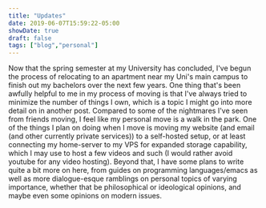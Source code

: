 ```yaml
---
title: "Updates"
date: 2019-06-07T15:59:22-05:00
showDate: true
draft: false
tags: ["blog","personal"]
---
```


Now that the spring semester at my University has concluded, I've begun the process of relocating to 
an apartment near my Uni's main campus to finish out my bachelors over the next few years. One thing 
that's been awfully helpful to me in my process of moving is that I've always tried to minimize the 
number of things I own, which is a topic I might go into more detail on in another post. Compared to 
some of the nightmares I've seen from friends moving, I feel like my personal move is a walk in the park.
One of the things I plan on doing when I move is moving my website (and email (and other currently private
services)) to a self-hosted setup, or at least connecting my home-server to my VPS for expanded storage
capability, which I may use to host a few videos and such (I would rather avoid youtube for any video hosting).
Beyond that, I have some plans to write quite a bit more on here, from guides on programming languages/emacs
as well as more dialogue-esque ramblings on personal topics of varying importance, whether that be philosophical
or ideological opinions, and maybe even some opinions on modern issues.
